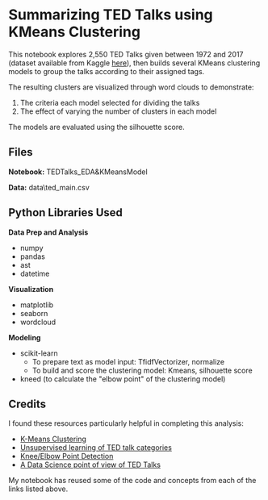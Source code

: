 # Summarizing TED Talks using KMeans Clustering

This notebook explores 2,550 TED Talks given between 1972 and 2017 (dataset available from Kaggle [here](https://www.kaggle.com/rounakbanik/ted-talks)), then builds several KMeans clustering models to group the talks according to their assigned tags.

The resulting clusters are visualized through word clouds to demonstrate: 
1. The criteria each model selected for dividing the talks 
2. The effect of varying the number of clusters in each model

The models are evaluated using the silhouette score.

  
## Files

**Notebook:** TEDTalks_EDA&KMeansModel

**Data:** data\ted_main.csv


## Python Libraries Used

**Data Prep and Analysis**
- numpy
- pandas
- ast
- datetime

**Visualization**
- matplotlib
- seaborn
- wordcloud

**Modeling**
- scikit-learn
  - To prepare text as model input: TfidfVectorizer, normalize
  - To build and score the clustering model: Kmeans, silhouette score
- kneed (to calculate the "elbow point" of the clustering model)

  
## Credits

I found these resources particularly helpful in completing this analysis:

- [K-Means Clustering](https://towardsdatascience.com/k-means-clustering-8e1e64c1561c)
- [Unsupervised learning of TED talk categories](https://www.kaggle.com/mattchurgin/unsupervised-learning-of-ted-talk-categories)
- [Knee/Elbow Point Detection](https://www.kaggle.com/kevinarvai/knee-elbow-point-detection)
- [A Data Science point of view of TED Talks](https://www.kaggle.com/liberoliber/a-data-science-point-of-view-of-ted-talks#Summarizing-the-TED-Trascripts)

My notebook has reused some of the code and concepts from each of the links listed above.
